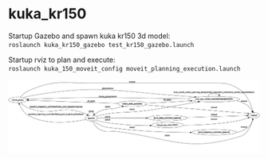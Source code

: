 # kuka_kr150
Startup Gazebo and spawn kuka kr150 3d model:  
`roslaunch kuka_kr150_gazebo test_kr150_gazebo.launch`

Startup rviz to plan and execute:  
`roslaunch kuka_150_moveit_config moveit_planning_execution.launch`

![rosgraph](rosgraph_2018-06-12.png)